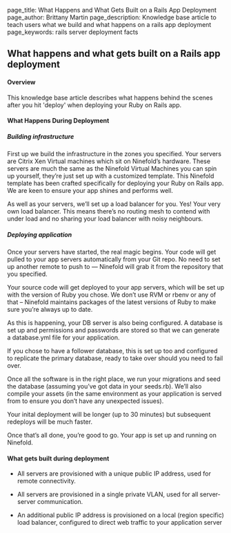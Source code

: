 page_title:       What Happens and What Gets Built on a Rails App Deployment
page_author:      Brittany Martin
page_description: Knowledge base article to teach users what we build and what happens on a rails app deployment
page_keywords:    rails server deployment facts  

## What happens and what gets built on a Rails app deployment

#### Overview

This knowledge base article describes what happens behind the scenes after you hit 'deploy' when deploying your Ruby on Rails app. 

#### What Happens During Deployment 

##### Building infrastructure

First up we build the infrastructure in the zones you specified. Your servers are Citrix Xen Virtual machines which sit on Ninefold’s hardware. These servers are much the same as the Ninefold Virtual Machines you can spin up yourself, they’re just set up with a customized template. This Ninefold template has been crafted specifically for deploying your Ruby on Rails app. We are keen to ensure your app shines and performs well.

As well as your servers, we’ll set up a load balancer for you. Yes! Your very own load balancer. This means there’s no routing mesh to contend with under load and no sharing your load balancer with noisy neighbours.

##### Deploying application

Once your servers have started, the real magic begins. Your code will get pulled to your app servers automatically from your Git repo. No need to set up another remote to push to — Ninefold will grab it from the repository that you specified.

Your source code will get deployed to your app servers, which will be set up with the version of Ruby you chose. We don’t use RVM or rbenv or any of that – Ninefold maintains packages of the latest versions of Ruby to make sure you’re always up to date.

As this is happening, your DB server is also being configured. A database is set up and permissions and passwords are stored so that we can generate a database.yml file for your application.

If you chose to have a follower database, this is set up too and configured to replicate the primary database, ready to take over should you need to fail over.

Once all the software is in the right place, we run your migrations and seed the database (assuming you’ve got data in your seeds.rb). We’ll also compile your assets (in the same environment as your application is served from to ensure you don’t have any unexpected issues).

Your inital deployment will be longer (up to 30 minutes) but subsequent redeploys will be much faster. 

Once that’s all done, you’re good to go. Your app is set up and running on Ninefold.


#### What gets built during deployment 

* All servers are provisioned with a unique public IP address, used for remote connectivity.

* All servers are provisioned in a single private VLAN, used for all server-server communication.

* An additional public IP address is provisioned on a local (region specific) load balancer, configured to direct web traffic to your application server
